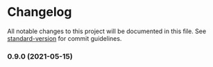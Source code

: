 # Changelog

All notable changes to this project will be documented in this file. See [standard-version](https://github.com/conventional-changelog/standard-version) for commit guidelines.

### 0.9.0 (2021-05-15)
